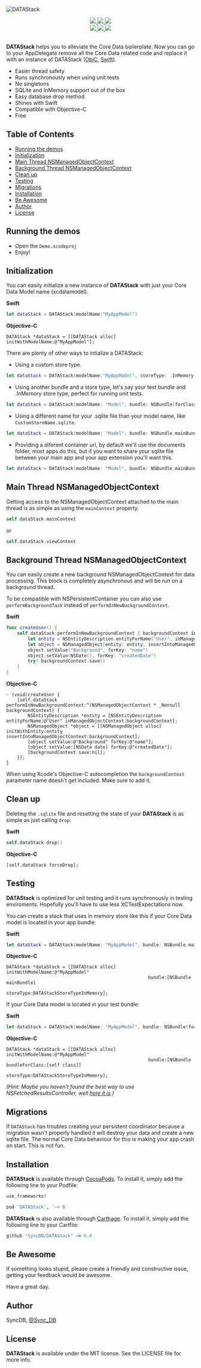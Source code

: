 ![DATAStack](https://raw.githubusercontent.com/SyncDB/DATAStack/master/Images/datastack-logo2.png)

<div align = "center">
  <a href="https://cocoapods.org/pods/DATAStack">
    <img src="https://img.shields.io/cocoapods/v/DATAStack.svg?style=flat" />
  </a>
  <a href="https://github.com/SyncDB/DATAStack">
    <img src="https://img.shields.io/badge/Carthage-compatible-4BC51D.svg?style=flat" />
  </a>
  <a href="https://github.com/SyncDB/DATAStack#installation">
    <img src="https://img.shields.io/badge/compatible-swift%202.3%20and%203.0-orange.svg" />
  </a>
</div>

<div align = "center">
  <a href="https://cocoapods.org/pods/DATAStack" target="blank">
    <img src="https://img.shields.io/cocoapods/p/DATAStack.svg?style=flat" />
  </a>
  <a href="https://cocoapods.org/pods/DATAStack" target="blank">
    <img src="https://img.shields.io/cocoapods/l/DATAStack.svg?style=flat" />
  </a>
  <a href="https://gitter.im/SyncDB/DATAStack">
    <img src="https://img.shields.io/gitter/room/nwjs/nw.js.svg" />
  </a>
  <br>
  <br>
</div>

**DATAStack** helps you to alleviate the Core Data boilerplate. Now you can go to your AppDelegate remove all the Core Data related code and replace it with an instance of DATAStack ([ObjC](DemoObjectiveC/AppDelegate.m), [Swift](DemoSwift/AppDelegate.swift)).

- Easier thread safety
- Runs synchronously when using unit tests
- No singletons
- SQLite and InMemory support out of the box
- Easy database drop method
- Shines with Swift
- Compatible with Objective-C
- Free

## Table of Contents

* [Running the demos](#running-the-demos)
* [Initialization](#initialization)
* [Main Thread NSManagedObjectContext](#main-thread-nsmanagedobjectcontext)
* [Background Thread NSManagedObjectContext](#background-thread-nsmanagedobjectcontext)
* [Clean up](#clean-up)
* [Testing](#testing)
* [Migrations](#migrations)
* [Installation](#installation)
* [Be Awesome](#be-awesome)
* [Author](#author)
* [License](#license)

## Running the demos

- Open the `Demo.xcodeproj`
- Enjoy!

## Initialization

You can easily initialize a new instance of **DATAStack** with just your Core Data Model name (xcdatamodel).

**Swift**
``` swift
let dataStack = DATAStack(modelName:"MyAppModel")
```

**Objective-C**
``` objc
DATAStack *dataStack = [[DATAStack alloc] initWithModelName:@"MyAppModel"];
```

There are plenty of other ways to intialize a DATAStack:

- Using a custom store type.

``` swift
let dataStack = DATAStack(modelName:"MyAppModel", storeType: .InMemory)
```

- Using another bundle and a store type, let's say your test bundle and .InMemory store type, perfect for running unit tests.

``` swift
let dataStack = DATAStack(modelName: "Model", bundle: NSBundle(forClass: Tests.self), storeType: .InMemory)
```

- Using a different name for your .sqlite file than your model name, like `CustomStoreName.sqlite`.

``` swift
let dataStack = DATAStack(modelName: "Model", bundle: NSBundle.mainBundle(), storeType: .SQLite, storeName: "CustomStoreName")
```

- Providing a diferent container url, by default we'll use the documents folder, most apps do this, but if you want to share your sqlite file between your main app and your app extension you'll want this.

``` swift
let dataStack = DATAStack(modelName: "Model", bundle: NSBundle.mainBundle(), storeType: .SQLite, storeName: "CustomStoreName", containerURL: sharedURL)
```

## Main Thread NSManagedObjectContext

Getting access to the NSManagedObjectContext attached to the main thread is as simple as using the `mainContext` property.

```swift
self.dataStack.mainContext
```

or

```swift
self.dataStack.viewContext
```

## Background Thread NSManagedObjectContext

You can easily create a new background NSManagedObjectContext for data processing. This block is completely asynchronous and will be run on a background thread.

To be compatible with NSPersistentContainer you can also use `performBackgroundTask` instead of `performInNewBackgroundContext`.

**Swift**
```swift
func createUser() {
    self.dataStack.performInNewBackgroundContext { backgroundContext in
        let entity = NSEntityDescription.entityForName("User", inManagedObjectContext: backgroundContext)!
        let object = NSManagedObject(entity: entity, insertIntoManagedObjectContext: backgroundContext)
        object.setValue("Background", forKey: "name")
        object.setValue(NSDate(), forKey: "createdDate")
        try! backgroundContext.save()
    }
}
```

**Objective-C**
```objc
- (void)createUser {
    [self.dataStack performInNewBackgroundContext:^(NSManagedObjectContext * _Nonnull backgroundContext) {
        NSEntityDescription *entity = [NSEntityDescription entityForName:@"User" inManagedObjectContext:backgroundContext];
        NSManagedObject *object = [[NSManagedObject alloc] initWithEntity:entity insertIntoManagedObjectContext:backgroundContext];
        [object setValue:@"Background" forKey:@"name"];
        [object setValue:[NSDate date] forKey:@"createdDate"];
        [backgroundContext save:nil];
    }];
}
```

When using Xcode's Objective-C autocompletion the `backgroundContext` parameter name doesn't get included. Make sure to add it.

## Clean up

Deleting the `.sqlite` file and resetting the state of your **DATAStack** is as simple as just calling `drop`.

**Swift**
```swift
self.dataStack.drop()
```

**Objective-C**
```objc
[self.dataStack forceDrop];
```

## Testing

**DATAStack** is optimized for unit testing and it runs synchronously in testing enviroments. Hopefully you'll have to use less XCTestExpectations now.

You can create a stack that uses in memory store like this if your Core Data model is located in your app bundle:

**Swift**
```swift
let dataStack = DATAStack(modelName: "MyAppModel", bundle: NSBundle.mainBundle(), storeType: .InMemory)
```

**Objective-C**
```objc
DATAStack *dataStack = [[DATAStack alloc] initWithModelName:@"MyAppModel"
                                                     bundle:[NSBundle mainBundle]
                                                  storeType:DATAStackStoreTypeInMemory];
```

If your Core Data model is located in your test bundle:

**Swift**
```swift
let dataStack = DATAStack(modelName: "MyAppModel", bundle: NSBundle(forClass: Tests.self), storeType: .InMemory)
```

**Objective-C**
```objc
DATAStack *dataStack = [[DATAStack alloc] initWithModelName:@"MyAppModel"
                                                     bundle:[NSBundle bundleForClass:[self class]]
                                                  storeType:DATAStackStoreTypeInMemory];
```

_(Hint: Maybe you haven't found the best way to use NSFetchedResultsController, well [here it is](https://github.com/SyncDB/DATASource).)_

## Migrations

If `DATAStack` has troubles creating your persistent coordinator because a migration wasn't properly handled it will destroy your data and create a new sqlite file. The normal Core Data behaviour for this is making your app crash on start. This is not fun.

## Installation

**DATAStack** is available through [CocoaPods](http://cocoapods.org). To install it, simply add the following line to your Podfile:

```ruby
use_frameworks!

pod 'DATAStack', '~> 6'
```

**DATAStack** is also available through [Carthage](https://github.com/Carthage/Carthage). To install
it, simply add the following line to your Cartfile:

```ruby
github "SyncDB/DATAStack" ~> 6.0
```

## Be Awesome

If something looks stupid, please create a friendly and constructive issue, getting your feedback would be awesome.

Have a great day.

## Author

SyncDB, [@Sync_DB](https://twitter.com/Sync_DB)

## License

**DATAStack** is available under the MIT license. See the LICENSE file for more info.
